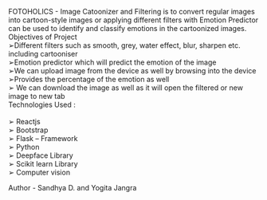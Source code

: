 FOTOHOLICS - Image Catoonizer and Filtering is to convert regular images into cartoon-style images or applying different filters with Emotion Predictor can be used to identify and classify emotions in the cartoonized images.
<br>
Objectives of Project 
<br>
➢Different filters such as smooth, grey, water effect, blur, sharpen etc. including cartooniser
<br>
➢Emotion predictor which will predict the emotion of the image
<br>
➢We can upload image from the device as well by browsing into the device 
<br>
➢Provides the percentage of the emotion as well
<br> 
➢ We can download the image as well as it will open the filtered or new image to new tab
<br> 
Technologies Used :  
<br>
➢ Reactjs <br>
➢ Bootstrap <br>
➢ Flask – Framework <br>
➢ Python <br>
➢ Deepface Library <br>
➢ Scikit learn Library <br>
➢ Computer vision <br>

Author - Sandhya D. and Yogita Jangra 
